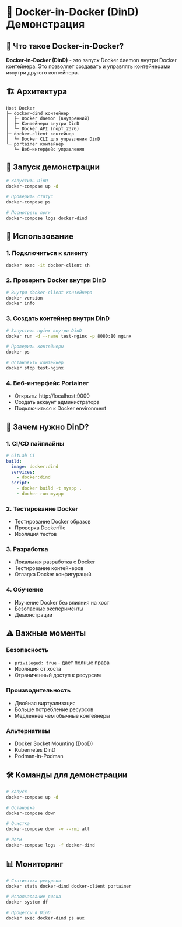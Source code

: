 # 🐳 Docker-in-Docker (DinD) Демонстрация

## 🎯 Что такое Docker-in-Docker?

**Docker-in-Docker (DinD)** - это запуск Docker daemon внутри Docker контейнера. Это позволяет создавать и управлять контейнерами изнутри другого контейнера.

## 🏗️ Архитектура

```
Host Docker
├─ docker-dind контейнер
│  ├─ Docker daemon (внутренний)
│  ├─ Контейнеры внутри DinD
│  └─ Docker API (порт 2376)
├─ docker-client контейнер
│  └─ Docker CLI для управления DinD
└─ portainer контейнер
   └─ Веб-интерфейс управления
```

## 🚀 Запуск демонстрации

```bash
# Запустить DinD
docker-compose up -d

# Проверить статус
docker-compose ps

# Посмотреть логи
docker-compose logs docker-dind
```

## 🔧 Использование

### 1. Подключиться к клиенту
```bash
docker exec -it docker-client sh
```

### 2. Проверить Docker внутри DinD
```bash
# Внутри docker-client контейнера
docker version
docker info
```

### 3. Создать контейнер внутри DinD
```bash
# Запустить nginx внутри DinD
docker run -d --name test-nginx -p 8080:80 nginx

# Проверить контейнеры
docker ps

# Остановить контейнер
docker stop test-nginx
```

### 4. Веб-интерфейс Portainer
- Открыть: http://localhost:9000
- Создать аккаунт администратора
- Подключиться к Docker environment

## 🎯 Зачем нужно DinD?

### 1. CI/CD пайплайны
```yaml
# GitLab CI
build:
  image: docker:dind
  services:
    - docker:dind
  script:
    - docker build -t myapp .
    - docker run myapp
```

### 2. Тестирование Docker
- Тестирование Docker образов
- Проверка Dockerfile
- Изоляция тестов

### 3. Разработка
- Локальная разработка с Docker
- Тестирование контейнеров
- Отладка Docker конфигураций

### 4. Обучение
- Изучение Docker без влияния на хост
- Безопасные эксперименты
- Демонстрации

## ⚠️ Важные моменты

### Безопасность
- `privileged: true` - дает полные права
- Изоляция от хоста
- Ограниченный доступ к ресурсам

### Производительность
- Двойная виртуализация
- Больше потребление ресурсов
- Медленнее чем обычные контейнеры

### Альтернативы
- Docker Socket Mounting (DooD)
- Kubernetes DinD
- Podman-in-Podman

## 🛠️ Команды для демонстрации

```bash
# Запуск
docker-compose up -d

# Остановка
docker-compose down

# Очистка
docker-compose down -v --rmi all

# Логи
docker-compose logs -f docker-dind
```

## 📊 Мониторинг

```bash
# Статистика ресурсов
docker stats docker-dind docker-client portainer

# Использование диска
docker system df

# Процессы в DinD
docker exec docker-dind ps aux
```
